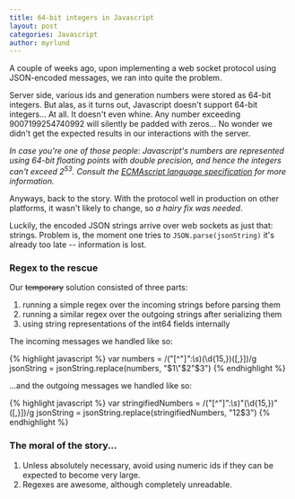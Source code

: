 ```yaml
---
title: 64-bit integers in Javascript
layout: post
categories: Javascript
author: myrlund
---
```


A couple of weeks ago, upon implementing a web socket protocol using JSON-encoded messages, we ran into quite the problem.

Server side, various ids and generation numbers were stored as 64-bit integers. But alas, as it turns out, Javascript doesn't support 64-bit integers... At all. It doesn't even whine. Any number exceeding 9007199254740992 will silently be padded with zeros... No wonder we didn't get the expected results in our interactions with the server.

_In case you're one of those people: Javascript's numbers are represented using 64-bit floating points with double precision, and hence the integers can't exceed 2<sup>53</sup>. Consult the [ECMAscript language specification](http://ecma262-5.com/ELS5_HTML.htm#Section_8.5) for more information._

Anyways, back to the story. With the protocol well in production on other platforms, it wasn't likely to change, so _a hairy fix was needed_.

Luckily, the encoded JSON strings arrive over web sockets as just that: strings. Problem is, the moment one tries to `JSON.parse(jsonString)` it's already too late -- information is lost.

### Regex to the rescue

Our <del>temporary</del> solution consisted of three parts:

1. running a simple regex over the incoming strings before parsing them
2. running a similar regex over the outgoing strings after serializing them
3. using string representations of the int64 fields internally

The incoming messages we handled like so:

{% highlight javascript %}
var numbers = /("[^"]*":\s*)(\d{15,})(\[,}])/g
jsonString = jsonString.replace(numbers, "$1\"$2\"$3")
{% endhighlight %}

...and the outgoing messages we handled like so:

{% highlight javascript %}
var stringifiedNumbers = /("[^"]*":\s*)"(\d{15,})"(\[,}])/g
jsonString = jsonString.replace(stringifiedNumbers, "$1$2$3")
{% endhighlight %}

### The moral of the story...

1. Unless absolutely necessary, avoid using numeric ids if they can be expected to become very large.
2. Regexes are awesome, although completely unreadable.
